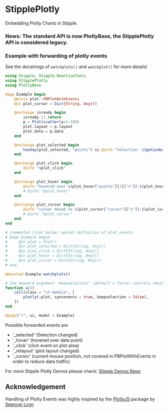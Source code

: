 # StipplePlotly

Embedding Plotly Charts in Stipple.

### News: The standard API is now PlotlyBase, the StipplePlotly API is considered legacy.
### Example with forwarding of plotly events

See the docstrings of `watchplots()` and `watchplot()` for more details!

```julia
using Stipple, Stipple.ReactiveTools
using StipplePlotly
using PlotlyBase

@app Example begin
    @mixin plot::PBPlotWithEvents
    @in plot_cursor = Dict{String, Any}()

    @onchange isready begin
        isready || return
        p = Plot(scatter(y=1:10))
        plot.layout = p.layout
        plot.data = p.data
    end

    @onchange plot_selected begin
        haskey(plot_selected, "points") && @info "Selection: $(getindex.(plot_selected["points"], "pointIndex"))"
    end

    @onchange plot_click begin
        @info "$plot_click"
    end

    @onchange plot_hover begin
        @info "hovered over $(plot_hover["points"][1]["x"]):$(plot_hover["points"][1]["y"])"
        # @info "$plot_hover"
    end

    @onchange plot_cursor begin
        @info "cursor moved to $(plot_cursor["cursor"]["x"]):$(plot_cursor["cursor"]["y"])"
        # @info "$plot_cursor"
    end
end

# commented lines below: manual definition of plot_events
# @app Example begin
#     @in plot = Plot()
#     @in plot_selected = Dict{String, Any}()
#     @in plot_click = Dict{String, Any}()
#     @in plot_hover = Dict{String, Any}()
#     @in plot_cursor = Dict{String, Any}()
# end

@mounted Example watchplots()

# the keyword argument 'keepselection' (default = false) controls whether the selection outline shall be removed after selection
function ui()
    cell(class = "st-module", [
        plotly(:plot, syncevents = true, keepselection = false),
    ])
end

@page("/", ui, model = Example)
```

Possible forwarded events are

- '_selected' (Selection changed)
- '_hover' (hovered over data point)
- '_click' (click event on plot area)
- '_relayout' (plot layout changed)
- '_cursor' (current mouse position, not covered in PBPlotWithEvents in order to reduce data traffic)

For more Stipple Plotly Demos please check: [Stipple Demos Repo](https://github.com/GenieFramework/StippleDemos)

## Acknowledgement

Handling of Plotly Events was highly inspired by the [PlotlyJS](https://github.com/JuliaPlots/PlotlyJS.jl) package by [Spencer Lyon](https://github.com/sglyon)
